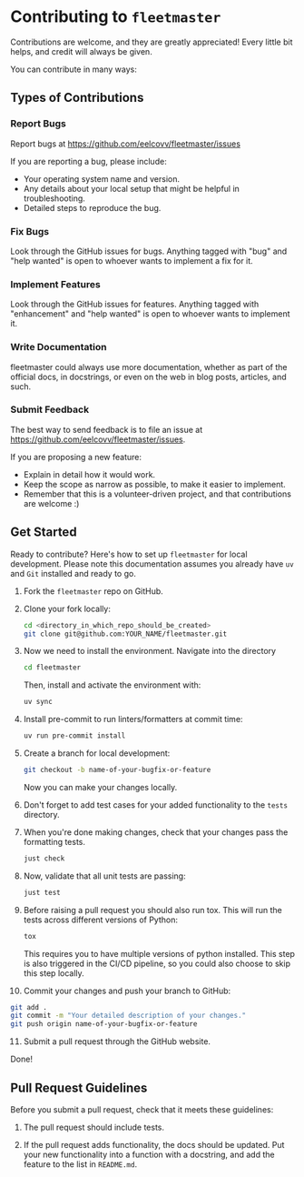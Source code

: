 # Contributing to `fleetmaster`

Contributions are welcome, and they are greatly appreciated!
Every little bit helps, and credit will always be given.

You can contribute in many ways:

## Types of Contributions

### Report Bugs

Report bugs at <https://github.com/eelcovv/fleetmaster/issues>

If you are reporting a bug, please include:

- Your operating system name and version.
- Any details about your local setup that might be helpful in troubleshooting.
- Detailed steps to reproduce the bug.

### Fix Bugs

Look through the GitHub issues for bugs.
Anything tagged with "bug" and "help wanted" is open to whoever wants to implement a fix for it.

### Implement Features

Look through the GitHub issues for features.
Anything tagged with "enhancement" and "help wanted" is open to whoever wants to implement it.

### Write Documentation

fleetmaster could always use more documentation, whether as part of the official docs, in docstrings, or even on the web in blog posts, articles, and such.

### Submit Feedback

The best way to send feedback is to file an issue at <https://github.com/eelcovv/fleetmaster/issues>.

If you are proposing a new feature:

- Explain in detail how it would work.
- Keep the scope as narrow as possible, to make it easier to implement.
- Remember that this is a volunteer-driven project, and that contributions
  are welcome :)

## Get Started

Ready to contribute? Here's how to set up `fleetmaster` for local development.
Please note this documentation assumes you already have `uv` and `Git` installed and ready to go.

1. Fork the `fleetmaster` repo on GitHub.

2. Clone your fork locally:

   ```bash
   cd <directory_in_which_repo_should_be_created>
   git clone git@github.com:YOUR_NAME/fleetmaster.git
   ```

3. Now we need to install the environment. Navigate into the directory

   ```bash
   cd fleetmaster
   ```

   Then, install and activate the environment with:

   ```bash
   uv sync
   ```

4. Install pre-commit to run linters/formatters at commit time:

   ```bash
   uv run pre-commit install
   ```

5. Create a branch for local development:

   ```bash
   git checkout -b name-of-your-bugfix-or-feature
   ```

   Now you can make your changes locally.

6. Don't forget to add test cases for your added functionality to the `tests` directory.

7. When you're done making changes, check that your changes pass the formatting tests.

   ```bash
   just check
   ```

8. Now, validate that all unit tests are passing:

   ```bash
   just test
   ```

9. Before raising a pull request you should also run tox.
   This will run the tests across different versions of Python:

   ```bash
   tox
   ```

   This requires you to have multiple versions of python installed.
   This step is also triggered in the CI/CD pipeline, so you could also choose to skip this step locally.

10. Commit your changes and push your branch to GitHub:

   ```bash
   git add .
   git commit -m "Your detailed description of your changes."
   git push origin name-of-your-bugfix-or-feature
   ```

11. Submit a pull request through the GitHub website.

   Done!

## Pull Request Guidelines

Before you submit a pull request, check that it meets these guidelines:

1. The pull request should include tests.

2. If the pull request adds functionality, the docs should be updated.
   Put your new functionality into a function with a docstring, and add the feature to the list in `README.md`.
